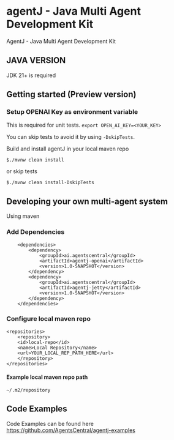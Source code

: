 # agentJ - Java Multi Agent Development Kit


AgentJ - Java Multi Agent Development Kit

## JAVA VERSION 
JDK 21+ is required

## Getting started (Preview version)

### Setup OPENAI Key as environment variable
This is required for unit tests. 
`export OPEN_AI_KEY=<YOUR_KEY>`

You can skip tests to avoid it by using `-DskipTests`.

Build and install agentJ in your local maven repo

`$./mvnw clean install`

or skip tests

`$./mvnw clean install-DskipTests`


## Developing your own multi-agent system
Using maven

### Add Dependencies

```
    <dependencies>
        <dependency>
            <groupId>ai.agentscentral</groupId>
            <artifactId>agentj-openai</artifactId>
            <version>1.0-SNAPSHOT</version>
        </dependency>
        <dependency>
            <groupId>ai.agentscentral</groupId>
            <artifactId>agentj-jetty</artifactId>
            <version>1.0-SNAPSHOT</version>
        </dependency>
    </dependencies>
```



### Configure local maven repo


```
<repositories>
    <repository>
    <id>local-repo</id>
    <name>Local Repository</name>
    <url>YOUR_LOCAL_REP_PATH_HERE</url> 
    </repository>
</repositories>
```

#### Example local maven repo path
`~/.m2/repository`


## Code Examples

Code Examples can be found here
https://github.com/AgentsCentral/agentj-examples



